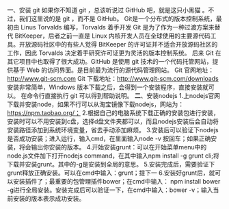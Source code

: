 **一**、安装 git
如果你不知道 git ，总该听说过 GitHub 吧，就是这只小黑猫 。不过，我们这里说的是 git ，而不是 GitHub。
Git是一个分布式的版本控制系统，最初由 Linus Torvalds 编写，Torvalds 着手开发 Git 是为了作为一种过渡方案来替代 BitKeeper，后者之前一直是 Linux 内核开发人员在全球使用的主要源代码工具。开放源码社区中的有些人觉得 BitKeeper 的许可证并不适合开放源码社区的工作，因此 Torvalds 决定着手研究许可证更为灵活的版本控制系统。
后来 Git 在其它项目中也取得了很大成功。GitHub 是使用 git 技术的一个代码托管网站，提供基于 Web 的访问界面。是目前最为流行的源代码管理网站。
Git 官网地址：http://www.git-scm.com
Git 下载地址：http://www.git-scm.com/downloads
安装非常简单，Windows 版本下载之后，会得到一个安装程序，直接安装就可以。
在命令行直接执行 git 可以得到帮助说明。
**二**、安装nodejs
1.上nodejs官网下载并安装node，如果不行可以从淘宝镜像下载nodejs，网站为：https://npm.taobao.org/；
2.根据自己的电脑系统下载正确的安装包进行安装，安装时可以不用安装到c盘，选择d盘文件夹都可以，而且nodejs安装后会自动将安装路径添加到系统环境变量，省去手动添加麻烦。
3.安装后可以验证下nodejs是否成功安装；进入运行，输入cmd，在里面输入node -v 按回车；如果正确安装，将会输出你安装的版本。
4.开始安装grunt：可以在开始菜单menu中的node.js文件加下打开nodejs command，在其中输入npm install -g grunt cli;将下载并安装grunt。其中的-g是安装到全局的意思。
5.安装完成后，需要验证下grunt释放正确安装。可以在cmd中输入：grunt；提下一
6.安装好grunt后，就可以安装插件了；最重要的包管理插件bower；在cmd中输入： npm install bower -g进行全局安装。安装完成后可以验证一下，在cmd中输入：bower -v；输入当前安装的版本表示成功安装。